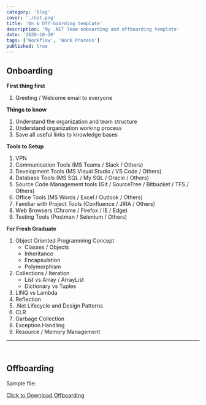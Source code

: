 ```yaml
---
category: 'blog'
cover: './net.png'
title: 'On & Off-boarding template'
description: 'My .NET Team onboarding and offboarding template'
date: '2020-10-20'
tags: ['Workflow', 'Work Process']
published: true
---
```


## Onboarding

**First thing first**

1. Greeting / Welcome email to everyone

**Things to know**

1. Understand the organization and team structure
2. Understand organization working process
3. Save all useful links to knowledge bases

**Tools to Setup**

1. VPN
2. Communication Tools (MS Teams / Slack / Others)
3. Development Tools (MS Visual Studio / VS Code / Others)
4. Database Tools (MS SQL / My SQL / Oracle / Others)
5. Source Code Management tools (Git / SourceTree / Bitbucket / TFS / Others)
6. Office Tools (MS Words / Excel / Outlook / Others)
7. Familiar with Project Tools (Confluence / JIRA / Others)
8. Web Browsers (Chrome / Firefox / IE / Edge)
9. Testing Tools (Postman / Selenium / Others)

**For Fresh Graduate**

1. Object Oriented Programming Concept
    - Classes / Objects
    - Inheritance
    - Encapsulation
    - Polymorphism
2. Collections / Iteration
    - List vs Array / ArrayList
    - Dictionary vs Tuples
3. LINQ vs Lambda
4. Reflection
5. .Net Lifecycle and Design Patterns
6. CLR
7. Garbage Collection
8. Exception Handling
9. Resource / Memory Management

---
<br/>

## Offboarding

Sample file:

<a href="./offboarding.doc" download>Click to Download Offboarding</a>




